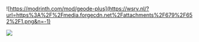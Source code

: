 ![https://modrinth.com/mod/geode-plus](https://wsrv.nl/?url=https%3A%2F%2Fmedia.forgecdn.net%2Fattachments%2F679%2F652%2F1.png&n=-1)

[<img src="https://img.shields.io/badge/YeoXuHang-SUPPORT%20ME-FF5E5B?style=for-the-badge&amp;logo=Ko-Fi&amp;labelColor=030B14">](https://ko-fi.com/yeoxuhang)